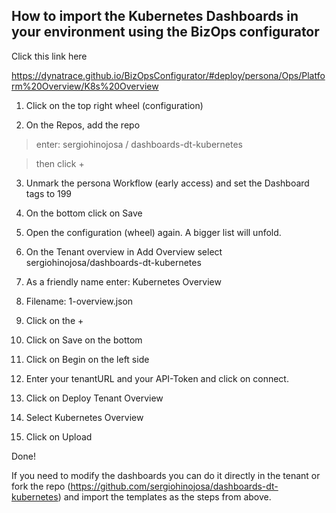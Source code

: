 ## How to import the Kubernetes Dashboards in your environment using the BizOps configurator

Click this link here

https://dynatrace.github.io/BizOpsConfigurator/#deploy/persona/Ops/Platform%20Overview/K8s%20Overview



1.	Click on the top right wheel (configuration)

2.	On the Repos, add the repo
  >enter: sergiohinojosa / dashboards-dt-kubernetes 

  >then click +

3.	Unmark the persona Workflow (early access) and set the Dashboard tags to 199
 

4.	On the bottom click on Save

5.	Open the configuration (wheel) again. A bigger list will unfold. 

6.	On the Tenant overview in Add Overview select sergiohinojosa/dashboards-dt-kubernetes

7.	As a friendly name enter: Kubernetes Overview

8.	Filename: 1-overview.json
 

9.	Click on the +

10.	Click on Save on the bottom

11.	Click on Begin on the left side

12.	Enter your tenantURL and your API-Token and click on connect.

13.	Click on Deploy Tenant Overview

14.	Select Kubernetes Overview

15.	Click on Upload


Done!

If you need to modify the dashboards you can do it directly in the tenant or fork the repo (https://github.com/sergiohinojosa/dashboards-dt-kubernetes) and import the templates as the steps from above.



